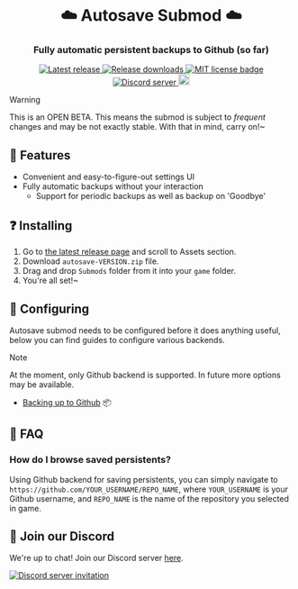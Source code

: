 <p align="center">
	<h1 align="center">☁️ Autosave Submod ☁️</h1>
	<h3 align="center">Fully automatic persistent backups to Github (so far)</h3>
</p>

<p align="center">
	<a href="https://github.com/friends-of-monika/mas-autosave/releases/latest">
		<img alt="Latest release" src="https://img.shields.io/github/v/release/friends-of-monika/mas-autosave">
	</a>
	<a href="https://github.com/friends-of-monika/mas-autosave/releases">
		<img alt="Release downloads" src="https://img.shields.io/github/downloads/friends-of-monika/mas-autosave/total">
	</a>
	<a href="https://github.com/friends-of-monika/mas-autosave/blob/master/LICENSE.txt">
		<img alt="MIT license badge" src="https://img.shields.io/github/license/friends-of-monika/mas-autosave">
	</a>
	<a href="https://mon.icu/discord">
		<img alt="Discord server" src="https://discordapp.com/api/guilds/1029849988953546802/widget.png?style=shield">
	</a>
	<a href="https://ko-fi.com/Y8Y15BC52">
		<img alt="Ko-fi badge" src="https://ko-fi.com/img/githubbutton_sm.svg" height="20">
	</a>
</p>

> [!WARNING]
> This is an OPEN BETA. This means the submod is subject to *frequent* changes
> and may be not exactly stable. With that in mind, carry on!~

## 🌟 Features

* Convenient and easy-to-figure-out settings UI
* Fully automatic backups without your interaction
  - Support for periodic backups as well as backup on 'Goodbye'

<!-- If you want to show off screenshots, you can put them in 'doc/screenshots'
	and reference them here. This is basically an HTML table with two columns. -->
<!-- ## 🖼️ Screenshots

<details>
	<summary>Click here to see all screenshots...</summary>
	<table>
		<tr>
			<td><img src="doc/screenshots/Screenshot0.png" alt="GUI example"></td>
			<td><img src="doc/screenshots/Screenshot1.png" alt="Topics overview"></td>
		</tr>
		<tr>
			<td><img src="doc/screenshots/Screenshot2.png" alt="Speech saving"></td>
			<td><img src="doc/screenshots/Screenshot3.png" alt="Generating topic"></td>
		</tr>
	</table>
</details> -->

## ❓ Installing

1. Go to [the latest release page](https://github.com/friends-of-monika/mas-autosave/releases/latest)
   and scroll to Assets section.
2. Download `autosave-VERSION.zip` file.
3. Drag and drop `Submods` folder from it into your `game` folder.
4. You're all set!~

## 🔧 Configuring

Autosave submod needs to be configured before it does anything useful, below you
can find guides to configure various backends.

> [!NOTE]
> At the moment, only Github backend is supported. In future more options may be available.

- [Backing up to Github](guide/GITHUB.md) 📦

## 🤔 FAQ

### How do I browse saved persistents?

Using Github backend for saving persistents, you can simply navigate to `https://github.com/YOUR_USERNAME/REPO_NAME`,
where `YOUR_USERNAME` is your Github username, and `REPO_NAME` is the name of the repository you selected in game.

## 💬 Join our Discord

We're up to chat! Join our Discord server [here](https://mon.icu/discord).

[![Discord server invitation](https://discordapp.com/api/guilds/1029849988953546802/widget.png?style=banner3)](https://mon.icu/discord)

